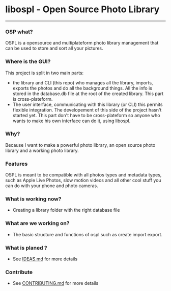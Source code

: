 # libospl - Open Source Photo Library
----------------------------------------
### OSP what?
OSPL is a opensource and multiplateform photo library management that can be used to store and sort all your pictures.

### Where is the GUI?
This project is split in two main parts:

* the library and CLI (this repo) who manages all the library, imports, exports the photos and do all the background things. All the info is stored in the database.db file at the root of the created library. This part is cross-plateform.
* The user interface, communicating with this library (or CLI) this permits flexible integration. The developement of this side of the project hasn't started yet. This part don't have to be cross-plateform so anyone who wants to make his own interface can do it, using libospl.

### Why?
Because I want to make a powerful photo library, an open source photo library and a working photo library.

### Features
OSPL is meant to be compatible with all photos types and metadata types, such as Apple Live Photos, slow motion videos and all other cool stuff you can do with your phone and photo cameras.

### What is working now?
- Creating a library folder with the right database file

### What are we working on?
- The basic structure and functions of ospl such as create import export.

### What is planed ?
- See [IDEAS.md](https://github.com/AngeloFrangione/libospl/blob/master/IDEAS.md) for more details

### Contribute
- See [CONTRIBUTING.md](https://github.com/AngeloFrangione/libospl/blob/master/CONTRIBUTING.md) for more details


